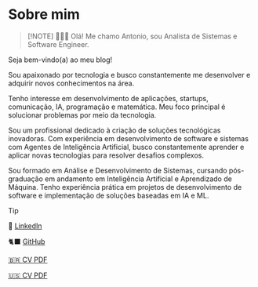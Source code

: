 # Sobre mim

> [!NOTE] 🧑🏽‍💻
> Olá! Me chamo Antonio, sou Analista de Sistemas e Software Engineer.

Seja bem-vindo(a) ao meu blog!

Sou apaixonado por tecnologia e busco constantemente me desenvolver e adquirir novos conhecimentos na área.

Tenho interesse em desenvolvimento de aplicações, startups, comunicação, IA, programação e matemática. Meu foco principal é solucionar problemas por meio da tecnologia.

Sou um profissional dedicado à criação de soluções tecnológicas inovadoras. Com experiência em desenvolvimento de software e sistemas com Agentes de Inteligência Artificial, busco constantemente aprender e aplicar novas tecnologias para resolver desafios complexos.

Sou formado em Análise e Desenvolvimento de Sistemas, cursando pós-graduação em andamento em Inteligência Artificial e Aprendizado de Máquina. Tenho experiência prática em projetos de desenvolvimento de software e implementação de soluções baseadas em IA e ML.

> [!TIP]
>
> 💼 [LinkedIn](https://www.linkedin.com/in/machadoah/)
>
> 🐈‍⬛ [GitHub](https://github.com/machadoah/)
>
> [🇧🇷 CV PDF](https://github.com/machadoah/cv/blob/main/cv_antonio_ptBR.pdf)
>
> [🇺🇸 CV PDF](https://github.com/machadoah/cv/blob/main/cv_antonio_enUS.pdf)
